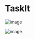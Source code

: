# TaskIt

![image](https://github.com/user-attachments/assets/f4152021-ac78-4bf9-84bb-83dbec6627ae)


![image](https://github.com/user-attachments/assets/ca616ef9-2f8c-4892-aa4d-202ec5bf7a5f)
